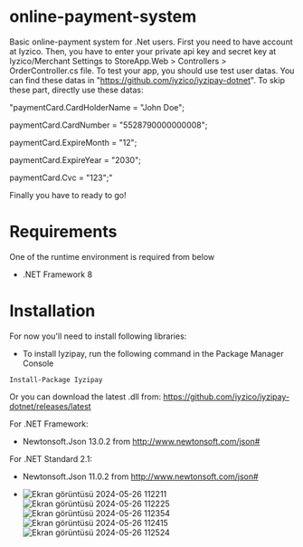 # online-payment-system
Basic online-payment system for .Net users.
First you need to have account at Iyzico.
Then, you have to enter your private api key and secret key at Iyzico/Merchant Settings to StoreApp.Web > Controllers > OrderController.cs file.
To test your app, you should use test user datas. 
You can find these datas in "https://github.com/iyzico/iyzipay-dotnet".
To skip these part, directly use these datas: 

"paymentCard.CardHolderName = "John Doe";

paymentCard.CardNumber = "5528790000000008";

paymentCard.ExpireMonth = "12";

paymentCard.ExpireYear = "2030";

paymentCard.Cvc = "123";"

Finally you have to ready to go!

# Requirements
One of the runtime environment is required from below
* .NET Framework 8

# Installation

For now you'll need to install following libraries:

* To install Iyzipay, run the following command in the Package Manager Console
```
Install-Package Iyzipay
```
 Or you can download the latest .dll from:  https://github.com/iyzico/iyzipay-dotnet/releases/latest
 
For .NET Framework:
* Newtonsoft.Json 13.0.2 from http://www.newtonsoft.com/json#

For .NET Standard 2.1:
* Newtonsoft.Json 11.0.2 from http://www.newtonsoft.com/json#

* ![Ekran görüntüsü 2024-05-26 112211](https://github.com/yigitalpkaynak/online-payment-system/assets/71692297/6dcf302e-54cc-4cda-8483-bb06c5084805)
![Ekran görüntüsü 2024-05-26 112225](https://github.com/yigitalpkaynak/online-payment-system/assets/71692297/b10d5246-801b-465a-b8ab-c74a9090088a)
![Ekran görüntüsü 2024-05-26 112354](https://github.com/yigitalpkaynak/online-payment-system/assets/71692297/81baa9f8-6f47-4c6b-bcdf-e3b8f390520e)
![Ekran görüntüsü 2024-05-26 112415](https://github.com/yigitalpkaynak/online-payment-system/assets/71692297/311415b1-78dc-440e-924e-8efb3030171d)
![Ekran görüntüsü 2024-05-26 112524](https://github.com/yigitalpkaynak/online-payment-system/assets/71692297/1560247e-b982-4d0d-8aef-b8447fb685ae)

